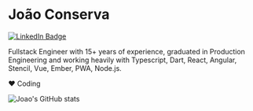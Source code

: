 # João Conserva
  <div id="badges">
  <a href = "https://www.linkedin.com/in/joao-conserva/">
    <img src="https://img.shields.io/badge/LinkedIn-blue?style=for-the-badge&logo=linkedin&logoColor=white" alt="LinkedIn Badge"/>
  </a>
</div>

Fullstack Engineer with 15+ years of experience, graduated in Production Engineering and working heavily with Typescript, Dart, React, Angular, Stencil, Vue, Ember, PWA, Node.js.

❤ Coding

![Joao's GitHub stats](https://github-readme-stats.vercel.app/api?username=boscocg&show_icons=true&theme=dark)

